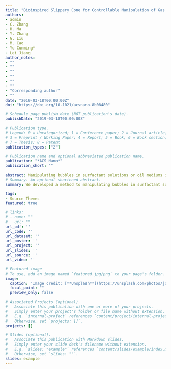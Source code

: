 ```yaml
---
title: "Bioinspired Slippery Cone for Controllable Manipulation of Gas Bubbles in Low-Surface-Tension Environment"
authors:
- admin
- C. Zhang
- H. Ma
- Y. Zhang
- G. Liu
- M. Cao
- Yu Cunming*
- Lei Jiang
author_notes:
- ""
- ""
- ""
- ""
- ""
- ""
- "Corresponding author"
- ""
date: "2019-03-18T00:00:00Z"
doi: "https://doi.org/10.1021/acsnano.8b08480"

# Schedule page publish date (NOT publication's date).
publishDate: "2019-03-18T00:00:00Z"

# Publication type.
# Legend: 0 = Uncategorized; 1 = Conference paper; 2 = Journal article;
# 3 = Preprint / Working Paper; 4 = Report; 5 = Book; 6 = Book section;
# 7 = Thesis; 8 = Patent
publication_types: ["2"]

# Publication name and optional abbreviated publication name.
publication: "*ACS Nano*"
publication_short: ""

abstract: Manipulating bubbles in surfactant solutions or oil mediums is of vital importance in daily life and industries concerned with cosmetics, food, fermentation, mineral flotation, etc. However, realizing controllable regulation of a bubble’s behavior is quite challenging in a low-surface-tension aqueous environment, which is mainly attributed to the strong affinity of liquid molecules to a solid surface to prevent the efficient interaction of gas bubbles with the solid surface. To address these issues, herein, we have taken inspiration from cactus spines and pitcher plants to develop a slippery copper cone (SCC), which can facilely manipulate gas bubble in surfactant solutions (as low as ∼29.9 mN/m, 20 °C), e.g., directional and continuous transportation of gas bubbles. This intriguing capability mainly originates from the cooperation of the conical morphology engendering a Laplace pressure and the slippery surface with low friction force but high affinity to bubbles. In addition, the SCC also shows an elegant capability of transporting gas bubbles in various organic solvents, such as formamide (57.4 mN/m, 20 °C), glycol (46.5 mN/m, 20 °C), dibutyl phthalate (37.0 mN/m, 20 °C), and dimethylformamide (35.8 mN/m, 20 °C). Furthermore, the prepared SCC also demonstrated distinguished feasibility in antibuoyancy bubble delivery, efficient collection of acidic CO2 microbubbles, and the underwater reaction of hydrogen and oxygen, endowing it with promising applications in various complex low-surface-tension environments.
# Summary. An optional shortened abstract.
summary: We developed a method to manipulating bubbles in surfactant solutions or oil mediums

tags:
- Source Themes
featured: true

# links:
# - name: ""
#   url: ""
url_pdf: ''
url_code: ''
url_dataset: ''
url_poster: ''
url_project: ''
url_slides: ''
url_source: ''
url_video: ''

# Featured image
# To use, add an image named `featured.jpg/png` to your page's folder. 
image:
  caption: 'Image credit: [**Unsplash**](https://unsplash.com/photos/jdD8gXaTZsc)'
  focal_point: ""
  preview_only: false

# Associated Projects (optional).
#   Associate this publication with one or more of your projects.
#   Simply enter your project's folder or file name without extension.
#   E.g. `internal-project` references `content/project/internal-project/index.md`.
#   Otherwise, set `projects: []`.
projects: []

# Slides (optional).
#   Associate this publication with Markdown slides.
#   Simply enter your slide deck's filename without extension.
#   E.g. `slides: "example"` references `content/slides/example/index.md`.
#   Otherwise, set `slides: ""`.
slides: example
---
```



